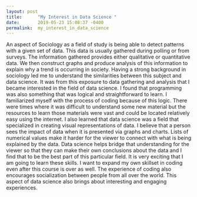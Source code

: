 ```yaml
---
layout: post
title:      "My Interest in Data Science "
date:       2019-05-23 15:08:37 -0400
permalink:  my_interest_in_data_science
---
```


     
  An aspect of Sociology as a field of study is being able to detect patterns with a given set of data. This data is usually gathered during polling or from surveys. The information gathered provides either qualitative or quantitative data. We then construct graphs and produce analysis of this information to explain why a trend is occurring in society. 
   Having a strong background in sociology led me to understand the similarities between this subject and data science. It was from this exposure to data gathering and analysis that I became interested in the field of data science. 
   I found that programming was also something that was logical and straightforward to learn. I familiarized myself with the process of coding because of this logic. There were times where it was difficult to understand some new material but the resources to learn those materials were vast and could be located relatively easy using the internet. I also learned that data science was a field that specialized in creating visual representations of data. 
     I believe that a person sees the impact of data when it is presented via graphs and charts. Lists of numerical values make it harder for the viewer to connect with what is being explained by the data. Data science helps bridge that understanding for the viewer so that they can make their own conclusions about the data and I find that to be the best part of this particular field.
     It is very exciting that I am going to learn these skills. I want to expand my own skillset in coding even after this course is over as well. The experience of coding also encourages socialization between people from all over the world. This aspect of data science also brings about interesting and engaging experiences. 


